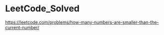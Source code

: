 # LeetCode_Solved




https://leetcode.com/problems/how-many-numbers-are-smaller-than-the-current-number/
